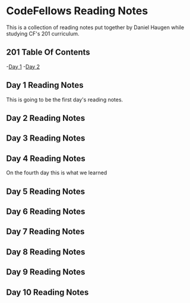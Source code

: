 # CodeFellows Reading Notes
This is a collection of reading notes put together by Daniel Haugen while studying CF's 201 curriculum.

## 201 Table Of Contents

-[Day 1](#day-1-reading-notes)
-[Day 2](https://www.danielhaugen22.github.io#day-2-reading-notes)


## Day 1 Reading Notes
This is going to be the first day's reading notes.
## Day 2 Reading Notes
## Day 3 Reading Notes
## Day 4 Reading Notes
On the fourth day this is what we learned
## Day 5 Reading Notes
## Day 6 Reading Notes
## Day 7 Reading Notes
## Day 8 Reading Notes
## Day 9 Reading Notes
## Day 10 Reading Notes